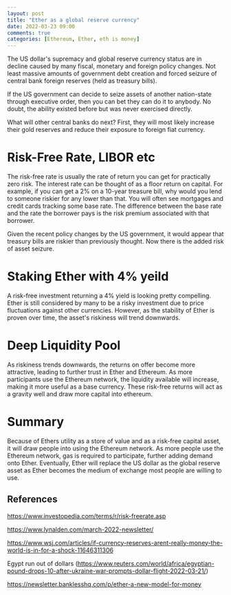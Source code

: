 ```yaml
---
layout: post
title: "Ether as a global reserve currency"
date: 2022-03-23 09:00
comments: true
categories: [Ethereum, Ether, eth is money]
---
```


The US dollar's supremacy and global reserve currency status are in decline caused by many fiscal, monetary and foreign policy changes. Not least massive amounts of government debt creation and forced seizure of central bank foreign reserves (held as treasury bills). 

If the US government can decide to seize assets of another nation-state through executive order, then you can bet they can do it to anybody. No doubt, the ability existed before but was never exercised directly.

What will other central banks do next? First, they will most likely increase their gold reserves and reduce their exposure to foreign fiat currency. 

# Risk-Free Rate, LIBOR etc

The risk-free rate is usually the rate of return you can get for practically zero risk. The interest rate can be thought of as a floor return on capital. For example, if you can get a 2% on a 10-year treasure bill, why would you lend to someone riskier for any lower than that. You will often see mortgages and credit cards tracking some base rate. The difference between the base rate and the rate the borrower pays is the risk premium associated with that borrower.

Given the recent policy changes by the US government, it would appear that treasury bills are riskier than previously thought. Now there is the added risk of asset seizure.

# Staking Ether with 4% yeild

A risk-free investment returning a 4% yield is looking pretty compelling. Ether is still considered by many to be a risky investment due to price fluctuations against other currencies. However, as the stability of Ether is proven over time, the asset's riskiness will trend downwards. 

# Deep Liquidity Pool

As riskiness trends downwards, the returns on offer become more attractive, leading to further trust in Ether and Ethereum. As more participants use the Ethereum network, the liquidity available will increase, making it more useful as a base currency. These risk-free returns will act as a gravity well and draw more capital into ethereum.

# Summary

Because of Ethers utility as a store of value and as a risk-free capital asset, it will draw people into using the Ethereum network. As more people use the Ethereum network, gas is required to participate, further adding demand onto Ether. Eventually, Ether will replace the US dollar as the global reserve asset as Ether becomes the medium of exchange most people are willing to use. 


## References

https://www.investopedia.com/terms/r/risk-freerate.asp

https://www.lynalden.com/march-2022-newsletter/

https://www.wsj.com/articles/if-currency-reserves-arent-really-money-the-world-is-in-for-a-shock-11646311306

Egypt run out of dollars (https://www.reuters.com/world/africa/egyptian-pound-drops-10-after-ukraine-war-prompts-dollar-flight-2022-03-21/)

https://newsletter.banklesshq.com/p/ether-a-new-model-for-money
